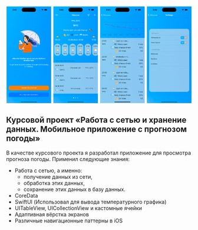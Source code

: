 ![](https://github.com/AlexandrDerevyanko/Weather-App/blob/main/ScreenShots/screen.png)

## Курсовой проект «Работа с сетью и хранение данных. Мобильное приложение с прогнозом погоды»

В качестве курсового проекта я разработал приложение для просмотра прогноза погоды. Применил следующие знания:
- Работа с сетью, а именно:
    - получение данных из сети,
    - обработка этих данных,
    - сохранение этих данных в базу данных.
- CoreData
- SwiftUI (Использовал для вывода температурного графика)
- UITableView, UICollectionView и кастомные ячейки
- Адаптивная вёрстка экранов
- Различные навигационные паттерны в iOS

